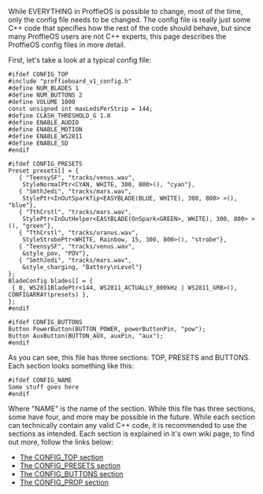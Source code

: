 While EVERYTHING in ProffieOS is possible to change, most of the time, only the config file needs to be changed. The config file is really just some C++ code that specifies how the rest of the code should behave, but since many ProffieOS users are not C++ experts, this page describes the ProffieOS config files in more detail.

First, let's take a look at a typical config file:

    #ifdef CONFIG_TOP
    #include "proffieboard_v1_config.h"
    #define NUM_BLADES 1
    #define NUM_BUTTONS 2
    #define VOLUME 1000
    const unsigned int maxLedsPerStrip = 144;
    #define CLASH_THRESHOLD_G 1.0
    #define ENABLE_AUDIO
    #define ENABLE_MOTION
    #define ENABLE_WS2811
    #define ENABLE_SD
    #endif

    #ifdef CONFIG_PRESETS
    Preset presets[] = {
       { "TeensySF", "tracks/venus.wav",
        StyleNormalPtr<CYAN, WHITE, 300, 800>(), "cyan"},
       { "SmthJedi", "tracks/mars.wav",
        StylePtr<InOutSparkTip<EASYBLADE(BLUE, WHITE), 300, 800> >(), "blue"},
       { "TthCrstl", "tracks/mars.wav",
        StylePtr<InOutHelper<EASYBLADE(OnSpark<GREEN>, WHITE), 300, 800> >(), "green"},
       { "TthCrstl", "tracks/uranus.wav",
        StyleStrobePtr<WHITE, Rainbow, 15, 300, 800>(), "strobe"},
       { "TeensySF", "tracks/venus.wav",
        &style_pov, "POV"},
       { "SmthJedi", "tracks/mars.wav",
        &style_charging, "Battery\nLevel"}
    };
    BladeConfig blades[] = {
     { 0, WS2811BladePtr<144, WS2811_ACTUALLY_800kHz | WS2811_GRB>(), CONFIGARRAY(presets) },
    };
    #endif

    #ifdef CONFIG_BUTTONS
    Button PowerButton(BUTTON_POWER, powerButtonPin, "pow");
    Button AuxButton(BUTTON_AUX, auxPin, "aux");
    #endif


As you can see, this file has three sections: TOP, PRESETS and BUTTONS.
Each section looks something like this:

    #ifdef CONFIG_NAME
    Some stuff goes here
    #endif

Where "NAME" is the name of the section.
While this file has three sections, some have four, and more may be possible in the future.
While each section can technically contain any valid C++ code, it is recommended to use the
sections as intended. Each section is explained in it's own wiki page, to find out more, follow the links below:
* [The CONFIG_TOP section](The-CONFIG_TOP-section.md)
* [The CONFIG_PRESETS section](The-CONFIG_PRESETS-section.md)
* [The CONFIG_BUTTONS section](The-CONFIG_BUTTONS-section.md)
* [The CONFIG_PROP section](The-CONFIG_PROP-section.md)
